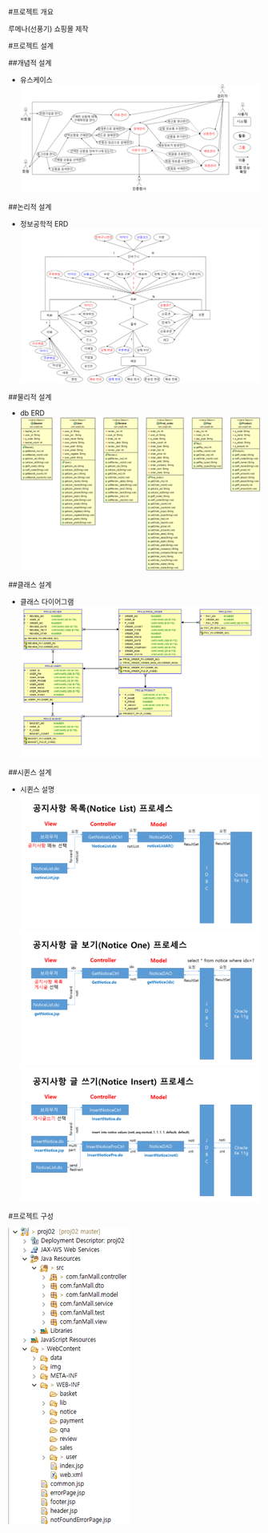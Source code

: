 #프로젝트 개요

루메나(선풍기) 쇼핑몰 제작

#프로젝트 설계

##개념적 설계
- 유스케이스
![공지사항목록 프로세스](./img/1-2_useCaseDiagram.PNG "공지사항목록 프로세스")

##논리적 설계
- 정보공학적 ERD
![공지사항목록 프로세스](./img/2-1_논리적ERD.PNG "공지사항목록 프로세스")

##물리적 설계
- db ERD
![공지사항목록 프로세스](./img/PROJ2_DTO.PNG "공지사항목록 프로세스")

##클래스 설계
- 클래스 다이어그램
![공지사항목록 프로세스](./img/PROJ2_ERD.PNG "공지사항목록 프로세스")

##시퀸스 설계
- 시퀸스 설명
![공지사항목록 프로세스](./img/sequence/seq1.PNG "공지사항목록 프로세스")
![공지사항목록 프로세스](./img/sequence/seq2.PNG "공지사항목록 프로세스")
![공지사항목록 프로세스](./img/sequence/seq3.PNG "공지사항목록 프로세스")

#프로젝트 구성

![프로젝트 구성도](./img/proj2.png "프로젝트 리소스 구성도")
